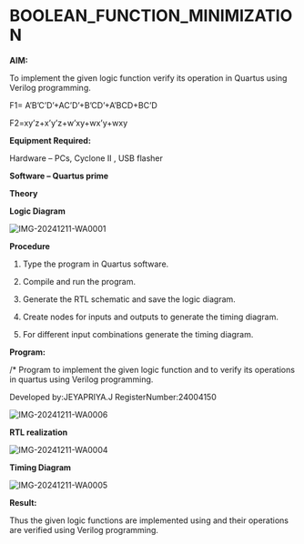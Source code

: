 # BOOLEAN_FUNCTION_MINIMIZATION

**AIM:**

To implement the given logic function verify its operation in Quartus using Verilog programming.

F1= A’B’C’D’+AC’D’+B’CD’+A’BCD+BC’D 

F2=xy’z+x’y’z+w’xy+wx’y+wxy

**Equipment Required:**

Hardware – PCs, Cyclone II , USB flasher

**Software – Quartus prime**

**Theory**

**Logic Diagram**

![IMG-20241211-WA0001](https://github.com/user-attachments/assets/97fba7e6-b75d-482c-87b2-93e9bdcbcb1d)


**Procedure**

1.	Type the program in Quartus software.

2.	Compile and run the program.

3.	Generate the RTL schematic and save the logic diagram.

4.	Create nodes for inputs and outputs to generate the timing diagram.

5.	For different input combinations generate the timing diagram.


**Program:**

/* Program to implement the given logic function and to verify its operations in quartus using Verilog programming. 

Developed by:JEYAPRIYA.J RegisterNumber:24004150


![IMG-20241211-WA0006](https://github.com/user-attachments/assets/aa3da3d1-c0c0-4642-b7a3-54ae6c293325)



**RTL realization**



![IMG-20241211-WA0004](https://github.com/user-attachments/assets/3722df05-9cc2-49ef-a30b-05dd120f3d4a)





**Timing Diagram**




![IMG-20241211-WA0005](https://github.com/user-attachments/assets/a6a2538e-da4d-448e-9795-d7badae4aae7)





**Result:**

Thus the given logic functions are implemented using and their operations are verified using Verilog programming.

